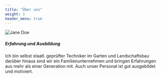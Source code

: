 ```yaml
---
title: "Über uns"
weight: 3
header_menu: true
---
```


![Jane Doe](images/mw.jpg)

##### Erfahrung und Ausbildung

Ich bin selbst staatl. geprüfter Techniker im Garten und Landschaftsbau darüber hinaus sind wir ein Familienunternehmen und bringen Erfahrungen aus mehr als einer Generation mit. Auch unser Personal ist gut ausgebildet und motiviert.
